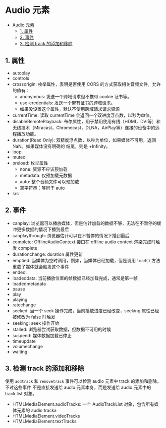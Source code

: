 # Audio 元素

<!-- TOC -->

- [Audio 元素](#audio-元素)
  - [1. 属性](#1-属性)
  - [2. 事件](#2-事件)
  - [3. 检测 track 的添加和移除](#3-检测-track-的添加和移除)

<!-- /TOC -->

## 1. 属性

- autoplay
- controls
- crossorigin: 枚举属性，表明是否使用 CORS 的方式获取相关音频文件，允许的值有：
  + anonymous: 发送一个跨域请求但不携带 cookie 证书等。
  + use-credentials: 发送一个带有证书的跨域请求。
  + 如果没设置这个属性，默认不使用跨域请求请求资源
- currentTime: 读取 currentTime 会返回一个双进度浮点数，以秒为单位。
- disableRemotePlayback: 布尔属性，用于禁用使用有线（HDMI，DVI等）和无线技术（Miracast，Chromecast，DLNA，AirPlay等）连接的设备中的远程播放功能。
- duration(Read Only): 双精度浮点数，以秒为单位，如果媒体不可用，返回 NaN。如果媒体没有明确的
结尾，则是 +Infinity。
- loop
- muted
- preload: 枚举属性
  + none: 资源不应该预加载
  + metadata: 仅预加载元数据
  + auto: 整个音频文件可以预加载
  + 空字符串：等同于 auto
- src

## 2. 事件

- canplay: 浏览器可以播放媒体，但是估计加载的数据不够，无法在不暂停的缓冲更多数据的情况下播到最后
- canplaythrough: 浏览器估计可以在不暂停的情况下播到最后
- complete: OfflineAudioContext 接口在 offline audio context 渲染完成时触发 complete
- durationchange: duration 属性更新
- emptied: 当媒体为空时调用，例如，当媒体已经加载，但是调用 `load()` 方法重载了媒体就会触发这个事件
- ended:
- loadeddata: 当前播放位置的帧数据已经加载完成，通常是第一帧
- loadedmetadata
- pause
- play
- playing
- ratechange
- seeked: 当一个 seek 操作完成，当前播放进度已经改变，seeking 属性已经被修改为 false 时触发
- seeking: seek 操作开始
- stalled: 浏览器尝试获取数据，但数据不可用的时候
- suspend: 媒体数据加载已停止
- timeupdate
- volumechange
- waiting

## 3. 检测 track 的添加和移除

使用 `addtrack` 和 `removetrack` 事件可以检测 audio 元素中 track 的添加和删除。不过这些事件
不是直接发送给 audio 元素本身，而是发送给 audio 元素中的 track list 对象。    

- HTMLMediaElement.audioTracks: 一个 AudioTrackList 对象，包含所有媒体元素的 audio tracka
- HTMLMediaElement.videoTracks
- HTMLMediaElement.textTracks

